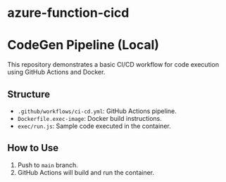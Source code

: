# azure-function-cicd

# CodeGen Pipeline (Local)

This repository demonstrates a basic CI/CD workflow for code execution using GitHub Actions and Docker.

## Structure
- `.github/workflows/ci-cd.yml`: GitHub Actions pipeline.
- `Dockerfile.exec-image`: Docker build instructions.
- `exec/run.js`: Sample code executed in the container.

## How to Use
1. Push to `main` branch.
2. GitHub Actions will build and run the container.
